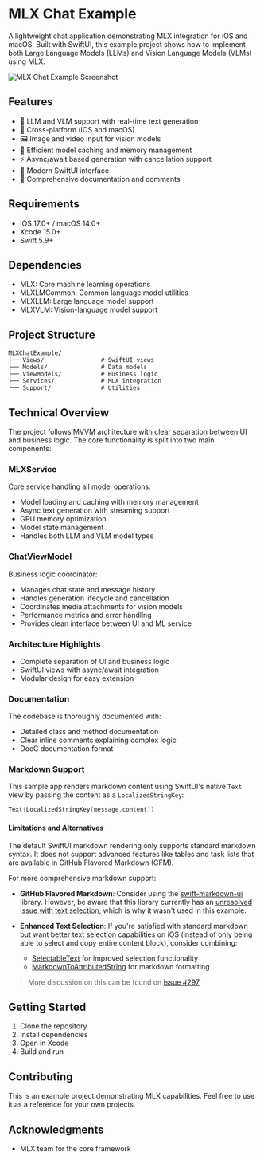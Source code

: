 # MLX Chat Example

A lightweight chat application demonstrating MLX integration for iOS and macOS. Built with SwiftUI, this example project shows how to implement both Large Language Models (LLMs) and Vision Language Models (VLMs) using MLX.

<img alt="MLX Chat Example Screenshot" src="https://github.com/user-attachments/assets/9a20c081-61c2-4b0a-88df-f54500464d77" />

## Features

- 🤖 LLM and VLM support with real-time text generation
- 📱 Cross-platform (iOS and macOS)
- 🖼️ Image and video input for vision models
- 💾 Efficient model caching and memory management
- ⚡️ Async/await based generation with cancellation support
- 🎨 Modern SwiftUI interface
- 📝 Comprehensive documentation and comments

## Requirements

- iOS 17.0+ / macOS 14.0+
- Xcode 15.0+
- Swift 5.9+

## Dependencies

- MLX: Core machine learning operations
- MLXLMCommon: Common language model utilities
- MLXLLM: Large language model support
- MLXVLM: Vision-language model support

## Project Structure

```
MLXChatExample/
├── Views/                # SwiftUI views
├── Models/               # Data models
├── ViewModels/           # Business logic
├── Services/             # MLX integration
└── Support/              # Utilities
```

## Technical Overview

The project follows MVVM architecture with clear separation between UI and business logic. The core functionality is split into two main components:

### MLXService

Core service handling all model operations:
- Model loading and caching with memory management
- Async text generation with streaming support
- GPU memory optimization
- Model state management
- Handles both LLM and VLM model types

### ChatViewModel

Business logic coordinator:
- Manages chat state and message history
- Handles generation lifecycle and cancellation
- Coordinates media attachments for vision models
- Performance metrics and error handling
- Provides clean interface between UI and ML service

### Architecture Highlights

- Complete separation of UI and business logic
- SwiftUI views with async/await integration
- Modular design for easy extension

### Documentation

The codebase is thoroughly documented with:
- Detailed class and method documentation
- Clear inline comments explaining complex logic
- DocC documentation format

### Markdown Support

This sample app renders markdown content using SwiftUI's native `Text` view by passing the content as a `LocalizedStringKey`:

```swift
Text(LocalizedStringKey(message.content))
```

#### Limitations and Alternatives

The default SwiftUI markdown rendering only supports standard markdown syntax. It does not support advanced features like tables and task lists that are available in GitHub Flavored Markdown (GFM).

For more comprehensive markdown support:

- **GitHub Flavored Markdown**: Consider using the [swift-markdown-ui](https://github.com/gonzalezreal/swift-markdown-ui) library. However, be aware that this library currently has an [unresolved issue with text selection](https://github.com/gonzalezreal/swift-markdown-ui/issues/264), which is why it wasn't used in this example.

- **Enhanced Text Selection**: If you're satisfied with standard markdown but want better text selection capabilities on iOS (instead of only being able to select and copy entire content block), consider combining:
  - [SelectableText](https://github.com/kevinhermawan/SelectableText) for improved selection functionality
  - [MarkdownToAttributedString](https://github.com/madebywindmill/MarkdownToAttributedString) for markdown formatting

> More discussion on this can be found on [issue #297](https://github.com/ml-explore/mlx-swift-examples/issues/297)

## Getting Started

1. Clone the repository
2. Install dependencies
3. Open in Xcode
4. Build and run

## Contributing

This is an example project demonstrating MLX capabilities. Feel free to use it as a reference for your own projects.

## Acknowledgments

- MLX team for the core framework
